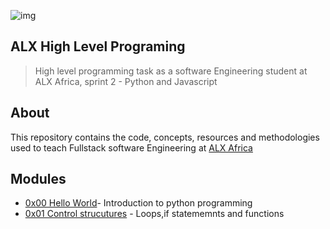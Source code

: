 ![img](https://assets.imaginablefutures.com/media/images/ALX_Logo.max-200x150.png)

## ALX High Level Programing 
> High level programming task as a software Engineering student at ALX Africa, sprint 2 - Python and Javascript

## About 
This repository contains the code, concepts, resources and methodologies used to teach Fullstack software Engineering at [ALX Africa](https://www.alxafrica.com/)

## Modules 
* [0x00 Hello World](./0x00-python-hello_world/)- Introduction to python programming
* [0x01 Control strucutures](./0x01-python-if_else_loops_functions) - Loops,if statememnts and functions  